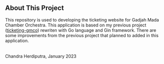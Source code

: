 ## About This Project
This repository is used to developing the ticketing website for Gadjah Mada Chamber Orchestra. This application is based on my previous project ([ticketing-gmco](https://github.com/frchandra/ticketing-gmco)) rewriten with Go language and Gin framework. There are some improvements from the previous project that planned to added in this application.
<br>
<br>
<br>
Chandra Herdiputra, January 2023
